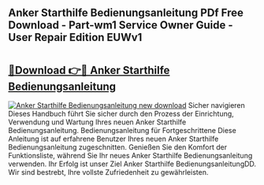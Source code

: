 ## Anker Starthilfe Bedienungsanleitung PDf Free Download - Part-wm1 Service Owner Guide - User Repair Edition EUWv1

# <h2><a href="http://df3360.blite.top/?on=Anker+Starthilfe+Bedienungsanleitung">🔗Download 👉🔴 Anker Starthilfe Bedienungsanleitung</a></h2>

[![Anker Starthilfe Bedienungsanleitung new download](https://i.imgur.com/lujVjoI.png)](http://df3360.blite.top/?on=Anker+Starthilfe+Bedienungsanleitung)
Sicher navigieren Dieses Handbuch führt Sie sicher durch den Prozess der Einrichtung, Verwendung und Wartung Ihres neuen Anker Starthilfe Bedienungsanleitung. Bedienungsanleitung für Fortgeschrittene Diese Anleitung ist auf erfahrene Benutzer Ihres neuen Anker Starthilfe Bedienungsanleitung zugeschnitten. Genießen Sie den Komfort der Funktionsliste, während Sie Ihr neues Anker Starthilfe Bedienungsanleitung verwenden. Ihr Erfolg ist unser Ziel Anker Starthilfe BedienungsanleitungDD. Wir sind bestrebt, Ihre vollste Zufriedenheit zu gewährleisten.
